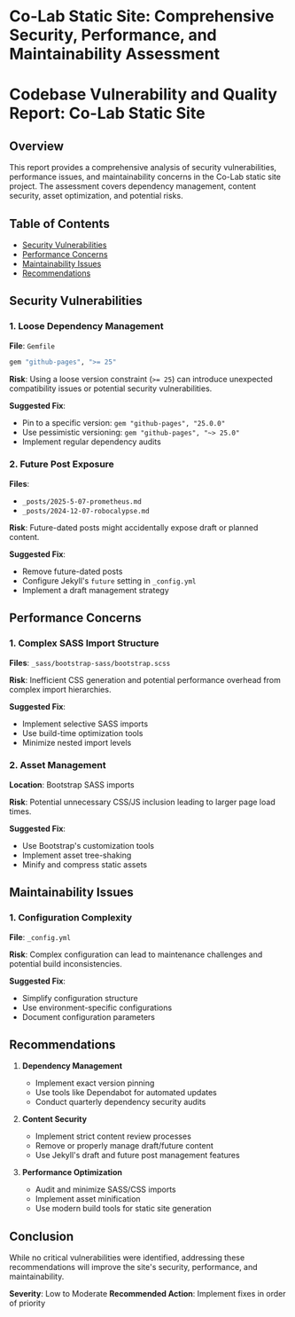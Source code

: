 # Co-Lab Static Site: Comprehensive Security, Performance, and Maintainability Assessment

# Codebase Vulnerability and Quality Report: Co-Lab Static Site

## Overview
This report provides a comprehensive analysis of security vulnerabilities, performance issues, and maintainability concerns in the Co-Lab static site project. The assessment covers dependency management, content security, asset optimization, and potential risks.

## Table of Contents
- [Security Vulnerabilities](#security-vulnerabilities)
- [Performance Concerns](#performance-concerns)
- [Maintainability Issues](#maintainability-issues)
- [Recommendations](#recommendations)

## Security Vulnerabilities

### 1. Loose Dependency Management
**File**: `Gemfile`
```ruby
gem "github-pages", ">= 25"
```

**Risk**: Using a loose version constraint (`>= 25`) can introduce unexpected compatibility issues or potential security vulnerabilities.

**Suggested Fix**:
- Pin to a specific version: `gem "github-pages", "25.0.0"`
- Use pessimistic versioning: `gem "github-pages", "~> 25.0"`
- Implement regular dependency audits

### 2. Future Post Exposure
**Files**: 
- `_posts/2025-5-07-prometheus.md`
- `_posts/2024-12-07-robocalypse.md`

**Risk**: Future-dated posts might accidentally expose draft or planned content.

**Suggested Fix**:
- Remove future-dated posts
- Configure Jekyll's `future` setting in `_config.yml`
- Implement a draft management strategy

## Performance Concerns

### 1. Complex SASS Import Structure
**Files**: `_sass/bootstrap-sass/bootstrap.scss`

**Risk**: Inefficient CSS generation and potential performance overhead from complex import hierarchies.

**Suggested Fix**:
- Implement selective SASS imports
- Use build-time optimization tools
- Minimize nested import levels

### 2. Asset Management
**Location**: Bootstrap SASS imports

**Risk**: Potential unnecessary CSS/JS inclusion leading to larger page load times.

**Suggested Fix**:
- Use Bootstrap's customization tools
- Implement asset tree-shaking
- Minify and compress static assets

## Maintainability Issues

### 1. Configuration Complexity
**File**: `_config.yml`

**Risk**: Complex configuration can lead to maintenance challenges and potential build inconsistencies.

**Suggested Fix**:
- Simplify configuration structure
- Use environment-specific configurations
- Document configuration parameters

## Recommendations

1. **Dependency Management**
   - Implement exact version pinning
   - Use tools like Dependabot for automated updates
   - Conduct quarterly dependency security audits

2. **Content Security**
   - Implement strict content review processes
   - Remove or properly manage draft/future content
   - Use Jekyll's draft and future post management features

3. **Performance Optimization**
   - Audit and minimize SASS/CSS imports
   - Implement asset minification
   - Use modern build tools for static site generation

## Conclusion
While no critical vulnerabilities were identified, addressing these recommendations will improve the site's security, performance, and maintainability.

**Severity**: Low to Moderate
**Recommended Action**: Implement fixes in order of priority